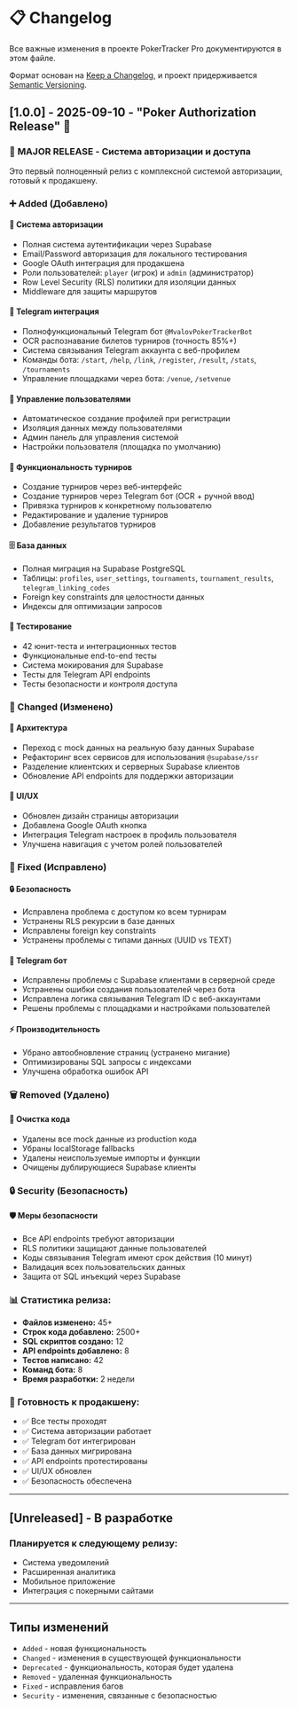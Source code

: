 # 📋 Changelog

Все важные изменения в проекте PokerTracker Pro документируются в этом файле.

Формат основан на [Keep a Changelog](https://keepachangelog.com/en/1.0.0/),
и проект придерживается [Semantic Versioning](https://semver.org/spec/v2.0.0.html).

## [1.0.0] - 2025-09-10 - "Poker Authorization Release" 🎰

### 🎉 **MAJOR RELEASE - Система авторизации и доступа**

Это первый полноценный релиз с комплексной системой авторизации, готовый к продакшену.

### ➕ Added (Добавлено)

#### **🔐 Система авторизации**
- Полная система аутентификации через Supabase
- Email/Password авторизация для локального тестирования  
- Google OAuth интеграция для продакшена
- Роли пользователей: `player` (игрок) и `admin` (администратор)
- Row Level Security (RLS) политики для изоляции данных
- Middleware для защиты маршрутов

#### **🤖 Telegram интеграция**
- Полнофункциональный Telegram бот `@MvalovPokerTrackerBot`
- OCR распознавание билетов турниров (точность 85%+)
- Система связывания Telegram аккаунта с веб-профилем
- Команды бота: `/start`, `/help`, `/link`, `/register`, `/result`, `/stats`, `/tournaments`
- Управление площадками через бота: `/venue`, `/setvenue`

#### **👤 Управление пользователями**
- Автоматическое создание профилей при регистрации
- Изоляция данных между пользователями  
- Админ панель для управления системой
- Настройки пользователя (площадка по умолчанию)

#### **🎯 Функциональность турниров**
- Создание турниров через веб-интерфейс
- Создание турниров через Telegram бот (OCR + ручной ввод)
- Привязка турниров к конкретному пользователю
- Редактирование и удаление турниров
- Добавление результатов турниров

#### **🗄️ База данных**
- Полная миграция на Supabase PostgreSQL
- Таблицы: `profiles`, `user_settings`, `tournaments`, `tournament_results`, `telegram_linking_codes`
- Foreign key constraints для целостности данных
- Индексы для оптимизации запросов

#### **🧪 Тестирование**
- 42 юнит-теста и интеграционных тестов
- Функциональные end-to-end тесты
- Система мокирования для Supabase
- Тесты для Telegram API endpoints
- Тесты безопасности и контроля доступа

### 🔧 Changed (Изменено)

#### **📁 Архитектура**
- Переход с mock данных на реальную базу данных Supabase
- Рефакторинг всех сервисов для использования `@supabase/ssr`
- Разделение клиентских и серверных Supabase клиентов
- Обновление API endpoints для поддержки авторизации

#### **🎨 UI/UX**
- Обновлен дизайн страницы авторизации
- Добавлена Google OAuth кнопка
- Интеграция Telegram настроек в профиль пользователя
- Улучшена навигация с учетом ролей пользователей

### 🐛 Fixed (Исправлено)

#### **🔒 Безопасность**
- Исправлена проблема с доступом ко всем турнирам
- Устранены RLS рекурсии в базе данных
- Исправлены foreign key constraints
- Устранены проблемы с типами данных (UUID vs TEXT)

#### **🤖 Telegram бот**
- Исправлены проблемы с Supabase клиентами в серверной среде
- Устранены ошибки создания пользователей через бота
- Исправлена логика связывания Telegram ID с веб-аккаунтами
- Решены проблемы с площадками и настройками пользователей

#### **⚡ Производительность**
- Убрано автообновление страниц (устранено мигание)
- Оптимизированы SQL запросы с индексами
- Улучшена обработка ошибок API

### 🗑️ Removed (Удалено)

#### **🧹 Очистка кода**
- Удалены все mock данные из production кода
- Убраны localStorage fallbacks
- Удалены неиспользуемые импорты и функции
- Очищены дублирующиеся Supabase клиенты

### 🔒 Security (Безопасность)

#### **🛡️ Меры безопасности**
- Все API endpoints требуют авторизации
- RLS политики защищают данные пользователей
- Коды связывания Telegram имеют срок действия (10 минут)
- Валидация всех пользовательских данных
- Защита от SQL инъекций через Supabase

### 📊 **Статистика релиза:**

- **Файлов изменено:** 45+
- **Строк кода добавлено:** 2500+
- **SQL скриптов создано:** 12
- **API endpoints добавлено:** 8
- **Тестов написано:** 42
- **Команд бота:** 8
- **Время разработки:** 2 недели

### 🚀 **Готовность к продакшену:**

- ✅ Все тесты проходят
- ✅ Система авторизации работает
- ✅ Telegram бот интегрирован
- ✅ База данных мигрирована
- ✅ API endpoints протестированы
- ✅ UI/UX обновлен
- ✅ Безопасность обеспечена

---

## [Unreleased] - В разработке

### Планируется к следующему релизу:
- Система уведомлений
- Расширенная аналитика
- Мобильное приложение
- Интеграция с покерными сайтами

---

## Типы изменений

- `Added` - новая функциональность
- `Changed` - изменения в существующей функциональности  
- `Deprecated` - функциональность, которая будет удалена
- `Removed` - удаленная функциональность
- `Fixed` - исправления багов
- `Security` - изменения, связанные с безопасностью
